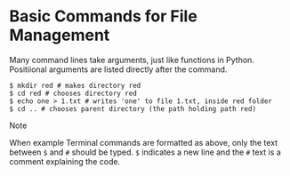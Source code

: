 # Basic Commands for File Management

Many command lines take arguments, just like functions in Python. Positiional arguments are listed directly after the command. 

```terminal
$ mkdir red # makes directory red
$ cd red # chooses directory red
$ echo one > 1.txt # writes 'one' to file 1.txt, inside red folder
$ cd .. # chooses parent directory (the path holding path red)

```

> [!NOTE]
> When example Terminal commands are formatted as above, only the text between `$` and `#` should be typed. `$` indicates a new line and the `#` text is a comment explaining the code. 
